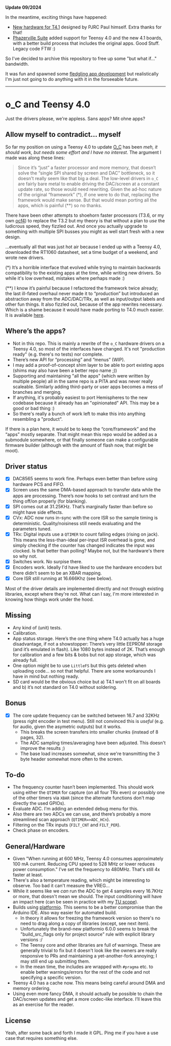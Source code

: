 **Update 09/2024**

In the meantime, exciting things have happened:
- [New hardware for T4.1](https://github.com/PaulStoffregen/O_C_T41) designed by PJRC Paul himself. Extra thanks for that!
- [Phazerville Suite](https://github.com/djphazer/O_C-Phazerville) added support for Teensy 4.0 and the new 4.1 boards, with a better build process that includes the original apps. Good Stuff. Legacy code FTW :)

So I've decided to archive this repository to free up some "but what if..." bandwidth.

It was fun and spawned some [fledgling app development](https://github.com/djphazer/oCt4-Phazerville) but realistically I'm just not going to do anything with it in the forseeable future.

---

# o\_C and Teensy 4.0

Just the drivers please, we're appless. Sans apps? Mit ohne apps?

## Allow myself to contradict... myself
So far my position on using a Teensy 4.0 to update [O\_C](https://github.com/patrickdowling/O_C) has been _meh, it should work, but needs some effort and I have no interest_.
The argument I made was along these lines:

> Since it’s “just” a faster processor and more memory, that doesn’t solve the “single SPI shared by screen and DAC” bottleneck, so it doesn't really seem like that big a deal. The low-level drivers in `o_C` are fairly bare metal to enable driving the DAC/screen at a constant update rate, so those would need rewriting. Given the ad-hoc nature of the original “framework” (\*), if one were to do that, replacing the framework would make sense. But that would mean porting all the apps, which is painful (\*\*) so no thanks.

There have been other attempts to shoehorn faster processors (T3.6, or my own [ocf4](https://github.com/patrickdowling/oCf4)) to replace the T3.2 but my theory is that without a plan to _use_ the ludicrous speed, they fizzled out. And once you actually upgrade to something with multiple SPI busses you might as well start fresh with a new design.

...eventually all that was just hot air because I ended up with a Teensy 4.0, downloaded the RT1060 datasheet, set a time budget of a weekend, and wrote new drivers.

(\*) It’s a horrible interface that evolved while trying to maintain backwards compatibility to the existing apps at the time, while writing new drivers. So while it's low overhead, mistakes where perhaps made :)

(\*\*) I know it’s painful because I refactored the framework twice already; the last ill-fated overhaul never made it to “production” but introduced an abstraction away from the ADC/DAC/TRx, as well as input/output labels and other fun things. It also fizzled out, because of the app rewrites necessary. Which is a shame because it would have made porting to T4.0 much easier. It is available [here](https://github.com/patrickdowling/O_C/tree/abandoned/refactoring).

## Where’s the apps?
- Not in this repo. This is mainly a rewrite of the `o_C` hardware drivers on a Teensy 4.0, so most of the interfaces have changed. It's not "production ready" (e.g. there's no tests) nor complete. 
- There’s new API for “processing” and “menus” (WIP).
- I may add a proof-of-concept shim layer to be able to port existing apps (shims may also have been a better repo name ;))
- Supporting and maintaining "all the apps" (which were written by multiple people) all in the same repo is a PITA and was never really scaleable. Similarly adding third-party or user apps becomes a mess of branches and merging.
- If anything, it's probably easiest to port Hemispheres to the new codebase because it already has an "opinionated" API. This may be a good or bad thing :)
- So there's really a bunch of work left to make this into anything resembling a "product".

If there is a plan here, it would be to keep the “core/framework” and the “apps” mostly separate. That might mean this repo would be added as a submodule somewhere, or that finally someone can make a configurable firmware builder (although with the amount of flash now, that might be moot). 

## Driver status
- [x] DAC8565 seems to work fine. Perhaps even better than before using hardware PCS and FIFO.
- [x] Screen uses the same DMA-based approach to transfer data while the apps are processing. There’s now hooks to set contrast and turn the thing off/on properly (for blanking).
- [x] SPI comes out at 31.25KHz. That’s marginally faster than before so might have side effects.
- [x] CVx: ADC now runs in-sync with the core ISR so the sample timing is deterministic. Quality/noisiness still needs evaluating and the parameters tuned.
- [x] TRx: Digital inputs use a `QTIMER` to count falling edges (rising on jack). This means the less-than-ideal per-input ISR overhead is gone, and simply checking if the counter has changed indicates the input was clocked. Is that better than polling? Maybe not, but the hardware's there so why not.
- [x] Switches work. No surpise there.
- [x] Encoders work. Ideally I'd have liked to use the hardware encoders but there didn’t seem to be an XBAR mapping.
- [x] Core ISR still running at 16.666Khz (see below).

Most of the driver details are implemented directly and not through existing libraries, except where they're not. What can I say, I'm more interested in knowing how things work under the hood.

## Missing
- Any kind of (unit) tests.
- Calibration.
- App status storage. Here’s the one thing where T4.0 actually has a huge disadvantage, if not a showstopper: There’s very little EEPROM storage (and it’s emulated in flash). Like 1080 bytes instead of 2K. That’s enough for calibration and a few bits & bobs but not app storage, which was already full.
- One option might be to use `LittleFS` but this gets deleted when uploading code... so not that helpful. There are some workarounds I have in mind but nothing ready.
- SD card would be the obvious choice but a) T4.1 won’t fit on all boards and b) it’s not standard on T4.0 without soldering.

## Bonus
- [x] The core update frequency can be switched between 16.7 and 32KHz (press right encoder in test menu). Still not convinced this is _useful_ (e.g. for audio, given the asymetric outputs) but it works.
  * This breaks the screen transfers into smaller chunks (instead of 8 pages, 32).
  * The ADC sampling times/averaging have been adjusted. This doesn't improve the results ;)
  * The base load increases somewhat, since we're transmitting the 3 byte header somewhat more often to the screen.

## To-do
- The frequency counter hasn’t been implemented. This should work using either the `QTIMER` for capture (on all four TRx even) or possibly one of the other timers via `XBAR` (since the alternate functions don't map directly the used GPIOs).
- Evaluate ADC. I'm adding an extended debug menu for this.
- Also there are two ADCs we can use, and there’s probably a more streamlined scan approach (`QTIMER=>ADC_HCn`).
- Filtering on the TRx inputs (`FILT_CNT` and `FILT_PER`).
- Check phase on encoders.

## General/Hardware
- Given "When running at 600 MHz, Teensy 4.0 consumes approximately 100 mA current. Reducing CPU speed to 528 MHz or lower reduces power consumption." I’ve set the frequency to 480MHz. That's still 4x faster at least.
- There's also a temperature reading, which might be interesting to observe. Too bad it can't measure the VREG...
- While it seems like we *can* run the ADC to get 4 samples every 16.7KHz or more, that doesn't mean we should. The input conditioning will have an impact here (can be seen in practice with my [TU scope](https://github.com/patrickdowling/temps_utile-/wiki/APP:-silloscope)).
- Builds using [platformio](https://platformio.org/). This seems to be a better compromise than the Arduino IDE. Also way easier for automated build.
  * In theory it allows for freezing the framework version so there's no need to drag along a copy of libraries (except, see next item).
  * Unfortunately the brand-new platformio 6.0.0 seems to break the "build\_src\_flags only for project source" rule with explicit library versions :/
  * The Teensy core and other libraries are full of warnings. These are generally trivial to fix but it doesn't look like the owners are really responsive to PRs and maintaining a yet-another-fork annoying; I may still end up submitting them.
  * In the mean time, the includes are wrapped with `#pragma` etc. to enable better warnings/errors for the rest of the code and not specifying a specific version.
- Teensy 4.0 has a cache now. This means being careful around DMA and memory ordering.
- Using even more fancy DMA, it should actually be possible to chain the DAC/screen updates and get a more codec-like interface. I’ll leave this as an exercise for the reader.

## License
Yeah, after some back and forth I made it GPL. Ping me if you have a use case that requires something else.
